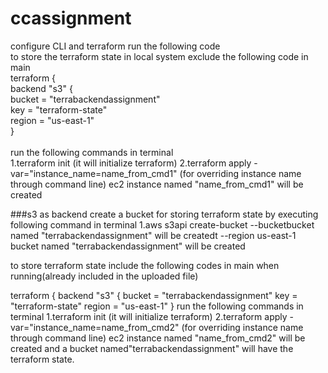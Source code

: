 # ccassignment
configure CLI and terraform  run the following code 
<br />
to store the terraform state in local system exclude the following code in main
<br />
terraform {
<br />
  backend "s3" {
  <br />
    bucket         = "terrabackendassignment"
    <br />
    key            = "terraform-state"
    <br />
    region         = "us-east-1"
    <br />
  }
<br />  
run the following commands in terminal
<br />
1.terraform init (it will initialize terraform)
2.terraform apply -var="instance_name=name_from_cmd1" (for overriding instance name through command line)
ec2 instance named "name_from_cmd1" will be created

###s3 as backend
create a bucket for storing terraform state by executing following command in terminal
  1.aws s3api create-bucket --bucketbucket named "terrabackendassignment" will be createdt --region us-east-1
bucket named "terrabackendassignment" will be created

to store terraform state include the following codes in main when running(already included in the uploaded file)

terraform {
  backend "s3" {
    bucket         = "terrabackendassignment"
    key            = "terraform-state"
    region         = "us-east-1"
  }
run the following commands in terminal
1.terraform init (it will initialize terraform)
2.terraform apply -var="instance_name=name_from_cmd2" (for overriding instance name through command line)
ec2 instance named "name_from_cmd2" will be created and a bucket named"terrabackendassignment" will have the terraform state.
